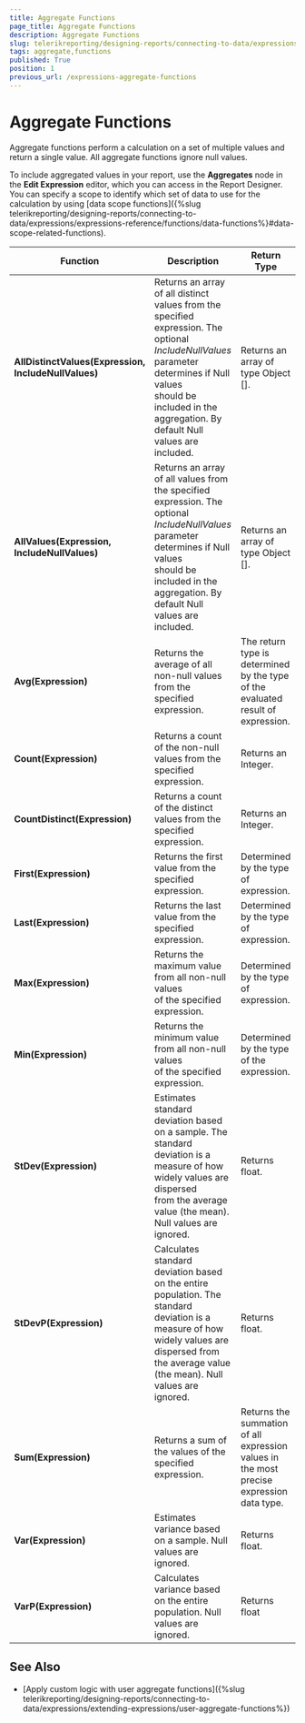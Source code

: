 ```yaml
---
title: Aggregate Functions
page_title: Aggregate Functions 
description: Aggregate Functions
slug: telerikreporting/designing-reports/connecting-to-data/expressions/expressions-reference/functions/aggregate-functions
tags: aggregate,functions
published: True
position: 1
previous_url: /expressions-aggregate-functions
---
```


# Aggregate Functions

Aggregate functions perform a calculation on a set of multiple values and return a single value. All aggregate functions ignore null values. 

To include aggregated values in your report, use the __Aggregates__ node in the __Edit Expression__ editor, which you can access in the Report Designer. You can specify a scope to identify which set of data to use for the calculation by using [data scope functions]({%slug telerikreporting/designing-reports/connecting-to-data/expressions/expressions-reference/functions/data-functions%}#data-scope-related-functions). 

| Function | Description | Return Type |
| ------ | ------ | ------ |
| __AllDistinctValues(Expression, IncludeNullValues)__ |Returns an array of all distinct values from the specified expression. The optional *IncludeNullValues* parameter determines if Null values<br/> should be included in the aggregation. By default Null values are included.|Returns an array of type Object [].|
| __AllValues(Expression, IncludeNullValues)__ |Returns an array of all values from the specified expression. The optional *IncludeNullValues* parameter determines if Null values<br/> should be included in the aggregation. By default Null values are included.|Returns an array of type Object [].|
| __Avg(Expression)__ |Returns the average of all non-null values from the specified expression.|The return type is determined by the type of the evaluated result of expression.|
| __Count(Expression)__ |Returns a count of the non-null values from the specified expression.|Returns an Integer.|
| __CountDistinct(Expression)__ |Returns a count of the distinct values from the specified expression.|Returns an Integer.|
| __First(Expression)__ |Returns the first value from the specified expression.|Determined by the type of expression.|
| __Last(Expression)__ |Returns the last value from the specified expression.|Determined by the type of expression.|
| __Max(Expression)__ |Returns the maximum value from all non-null values <br/> of the specified expression.|Determined by the type of expression.|
| __Min(Expression)__ |Returns the minimum value from all non-null values <br/> of the specified expression.|Determined by the type of the expression.|
| __StDev(Expression)__ |Estimates standard deviation based on a sample. The standard deviation is a measure of how widely values are dispersed <br/> from the average value (the mean). Null values are ignored.|Returns float.|
| __StDevP(Expression)__ |Calculates standard deviation based on the entire population. The standard deviation is a measure of how widely values are<br/> dispersed from the average value (the mean). Null values are ignored.|Returns float.|
| __Sum(Expression)__ |Returns a sum of the values of the specified expression.|Returns the summation of all expression values in the most precise expression data type.|
| __Var(Expression)__ |Estimates variance based on a sample. Null values are ignored.|Returns float.|
| __VarP(Expression)__ |Calculates variance based on the entire population. Null values are ignored.|Returns float|

## See Also

 * [Apply custom logic with user aggregate functions]({%slug telerikreporting/designing-reports/connecting-to-data/expressions/extending-expressions/user-aggregate-functions%})
